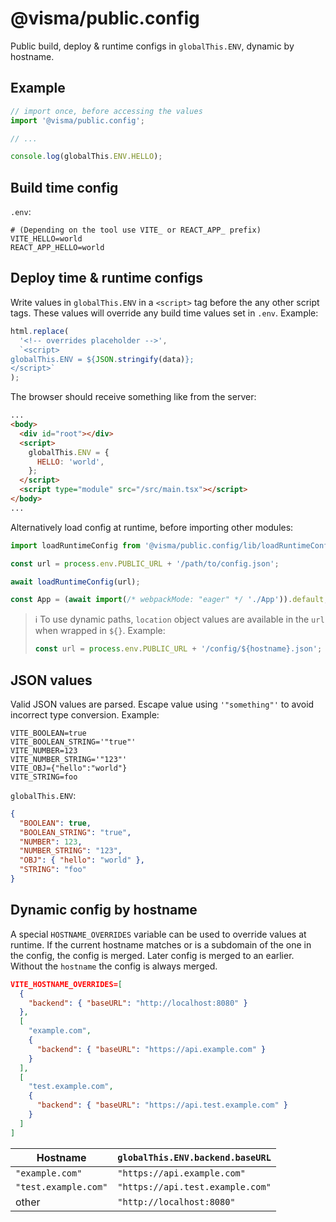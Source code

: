 # @visma/public.config

Public build, deploy & runtime configs in `globalThis.ENV`, dynamic by hostname.

## Example

```js
// import once, before accessing the values
import '@visma/public.config';

// ...

console.log(globalThis.ENV.HELLO);
```

## Build time config

`.env`:

```
# (Depending on the tool use VITE_ or REACT_APP_ prefix)
VITE_HELLO=world
REACT_APP_HELLO=world
```

## Deploy time & runtime configs

Write values in `globalThis.ENV` in a `<script>` tag before the any other script tags. These values will override any build time values set in `.env`. Example:

```js
html.replace(
  '<!-- overrides placeholder -->',
  `<script>
globalThis.ENV = ${JSON.stringify(data)};
</script>`
);
```

The browser should receive something like from the server:

```html
...
<body>
  <div id="root"></div>
  <script>
    globalThis.ENV = {
      HELLO: 'world',
    };
  </script>
  <script type="module" src="/src/main.tsx"></script>
</body>
...
```

Alternatively load config at runtime, before importing other modules:

```js
import loadRuntimeConfig from '@visma/public.config/lib/loadRuntimeConfig.js';

const url = process.env.PUBLIC_URL + '/path/to/config.json';

await loadRuntimeConfig(url);

const App = (await import(/* webpackMode: "eager" */ './App')).default;
```

> ℹ To use dynamic paths, `location` object values are available in the `url` when wrapped in `${}`. Example:
>
> ```js
> const url = process.env.PUBLIC_URL + '/config/${hostname}.json';
> ```

## JSON values

Valid JSON values are parsed. Escape value using `'"something"'` to avoid incorrect type conversion. Example:

```
VITE_BOOLEAN=true
VITE_BOOLEAN_STRING='"true"'
VITE_NUMBER=123
VITE_NUMBER_STRING='"123"'
VITE_OBJ={"hello":"world"}
VITE_STRING=foo
```

`globalThis.ENV`:

```json
{
  "BOOLEAN": true,
  "BOOLEAN_STRING": "true",
  "NUMBER": 123,
  "NUMBER_STRING": "123",
  "OBJ": { "hello": "world" },
  "STRING": "foo"
}
```

## Dynamic config by hostname

A special `HOSTNAME_OVERRIDES` variable can be used to override values at runtime. If the current hostname matches or is a subdomain of the one in the config, the config is merged. Later config is merged to an earlier. Without the `hostname` the config is always merged.

```json
VITE_HOSTNAME_OVERRIDES=[
  {
    "backend": { "baseURL": "http://localhost:8080" }
  },
  [
    "example.com",
    {
      "backend": { "baseURL": "https://api.example.com" }
    }
  ],
  [
    "test.example.com",
    {
      "backend": { "baseURL": "https://api.test.example.com" }
    }
  ]
]
```

| Hostname             | `globalThis.ENV.backend.baseURL` |
| -------------------- | -------------------------------- |
| `"example.com"`      | `"https://api.example.com"`      |
| `"test.example.com"` | `"https://api.test.example.com"` |
| other                | `"http://localhost:8080"`        |
